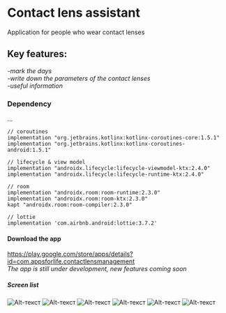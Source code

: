 
# Contact lens assistant  
Application for people who wear contact lenses
## Key features:
_-mark the days_    
_-write down the parameters of the contact lenses_  
_-useful information_     
### Dependency   
...  

    // coroutines
    implementation "org.jetbrains.kotlinx:kotlinx-coroutines-core:1.5.1"
    implementation "org.jetbrains.kotlinx:kotlinx-coroutines-android:1.5.1"

    // lifecycle & view model
    implementation "androidx.lifecycle:lifecycle-viewmodel-ktx:2.4.0"
    implementation "androidx.lifecycle:lifecycle-runtime-ktx:2.4.0"

    // room
    implementation "androidx.room:room-runtime:2.3.0"
    implementation "androidx.room:room-ktx:2.3.0"
    kapt "androidx.room:room-compiler:2.3.0"

    // lottie
    implementation 'com.airbnb.android:lottie:3.7.2'
#### Download the app
https://play.google.com/store/apps/details?id=com.appsforlife.contactlensmanagement   
_The app is still under development, new features coming soon_   
##### Screen list
![Alt-текст](https://user-images.githubusercontent.com/62378496/140696414-63297d45-c43b-4d16-9eed-ceb323377d83.png)
![Alt-текст](https://user-images.githubusercontent.com/62378496/140696425-2bbeed2c-d7c5-4bb8-8651-f921bfb9575a.png)
![Alt-текст](https://user-images.githubusercontent.com/62378496/140696463-a567c98c-8052-45eb-bea8-96f3a90f6f21.png)
![Alt-текст](https://user-images.githubusercontent.com/62378496/140696466-9f337bcd-7a3f-4476-9ded-d64295c9f46c.png)
![Alt-текст](https://user-images.githubusercontent.com/62378496/140696465-3815d881-de8c-41b2-9f38-d47504656e0f.png)
![Alt-текст](https://user-images.githubusercontent.com/62378496/140699807-e6ee800d-2eff-42e1-a3d9-e92266d2a807.png)
